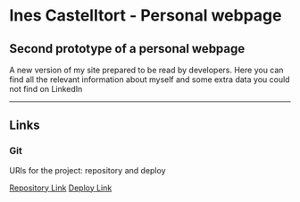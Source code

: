 # Ines Castelltort - Personal webpage

## Second prototype of a personal webpage

A new version of my site prepared to be read by developers.
Here you can find all the relevant information about myself and some extra data you could not find on LinkedIn


* * *

## Links

### Git
URls for the project: repository and deploy

[Repository Link](https://github.com/InesCV/personal-landing)
[Deploy Link](https://inescv.github.io/personal-landing/)

